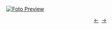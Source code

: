 [![Foto Preview](preview/project-1165.avif)](https://20essentials.github.io/project-1165)

<div align="center" style="display: flex; justify-content: center;">
  <a  href="https://github.com/20essentials/project-1164" target="_blank">&#8592;</a>
  &nbsp;&nbsp;
  <a  href="https://github.com/20essentials/project-1166" target="_blank">&#8594;</a>
</div>
